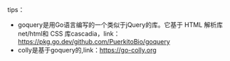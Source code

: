 tips：
- goquery是用Go语言编写的一个类似于jQuery的库。它基于 HTML 解析库net/html和 CSS 库cascadia，link：https://pkg.go.dev/github.com/PuerkitoBio/goquery
- colly是基于goquery的,link：https://go-colly.org
